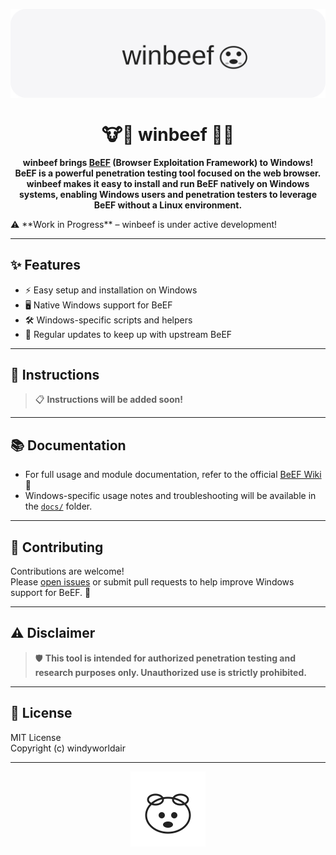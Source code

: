 <p align="center">
  <img src="https://raw.githubusercontent.com/windyworldair/winbeef/main/assets/banner.svg" alt="winbeef banner" width="600"/>
</p>

<h1 align="center">🐮🍔 winbeef 🍔🐮</h1>
<p align="center">
  <b>winbeef brings <a href="https://github.com/beefproject/beef">BeEF</a> (Browser Exploitation Framework) to Windows!<br>
  BeEF is a powerful penetration testing tool focused on the web browser.<br>
  winbeef makes it easy to install and run BeEF natively on Windows systems, enabling Windows users and penetration testers to leverage BeEF without a Linux environment.</b>
</p>
⚠️ **Work in Progress** – winbeef is under active development!

---

## ✨ Features

- ⚡ Easy setup and installation on Windows
- 🖥️ Native Windows support for BeEF
- 🛠️ Windows-specific scripts and helpers
- 🔄 Regular updates to keep up with upstream BeEF

---

## 📖 Instructions

> 📋 **Instructions will be added soon!**

---

## 📚 Documentation

- For full usage and module documentation, refer to the official [BeEF Wiki](https://github.com/beefproject/beef/wiki) 📑
- Windows-specific usage notes and troubleshooting will be available in the [`docs/`](./docs/) folder.

---

## 🤝 Contributing

Contributions are welcome!  
Please [open issues](https://github.com/windyworldair/winbeef/issues) or submit pull requests to help improve Windows support for BeEF. 🚀

---

## ⚠️ Disclaimer

> 🛡️ **This tool is intended for authorized penetration testing and research purposes only. Unauthorized use is strictly prohibited.**

---

## 📜 License

MIT License  
Copyright (c) windyworldair

---

<p align="center">
  <img src="https://raw.githubusercontent.com/windyworldair/winbeef/main/assets/cow.svg" alt="winbeef mascot" height="120"/>
</p>
